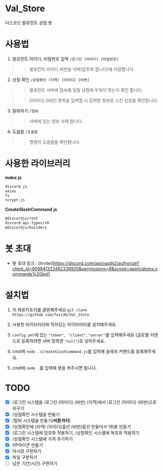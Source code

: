 # Val_Store
디스코드 발로란트 상점 봇

# 사용법

1. 발로란트 아이디, 비밀번호 입력
```/로그인 (아이디) (비밀번호)```
> > 발로란트 아이디 비번을 서버(암호화 합니다)에 저장합니다.

2. 상점 확인
```/상점확인 (지역) [아이디] [비번]```
> > 발로란트 서버에 접속해 일일 상점에 무엇이 떳는지 확인 합니다.

> > [아이디] [비번] 항목을 입력할 시 입력한 정보로 스킨 상점을 확인합니다.

3. 탈퇴하기
```/탈퇴```
> > 서버에 있는 정보 삭제 합니다.

4. 도움말 ```/도움말```
> > 명령어 도움말을 확인합니다.

# 사용한 라이브러리
**index.js**
```markdown
discord.js
axios
fs
ncrypt-js
```
**CreateSlashCommand.js**
```markdown
@discordjs/rest
discord-api-types/v9
@discordjs/builders
```

# 봇 초대

* 봇 초대 링크 : (Invite)[https://discord.com/api/oauth2/authorize?client_id=909941322482339920&permissions=8&scope=applications.commands%20bot]

# 설치법

1. 이 레포지토리를 클론해주세요 ``git clone https://github.com/faiz36/Val_Store``


2. 사용한 라이브러리에 적혀있는 라이브러리를 설치해주세요.

3. `config.yml`에 있는 `"token", "client","server"`를 입력해주세요 (글로벌 커맨드로 등록하려면 서버 항목엔 `"null"`)로 넣어주세요.

4. cmd에 ```node .\CreateSlashCommand.js```를 입력해 슬레쉬 커맨드를 등록해주세요.

5. cmd에 ```node .```를 입력해 봇을 켜주시면 됩니다.
# TODO
- [x] /로그인 시스템을 /로그인 (아이디) (비번) (지역)에서 /로그인 (아이디) (비번)으로 바꾸기
- [x] /상점확인 시스템을 만들기
- [x] /탈퇴 시스템을 만들기(**버튼까지**)
- [x] /상점확인에 (지역) (아이디)옵션 (비번)옵션 만들어서 1회용 만들기
- [x] /로그인 시스템에 암호화 적용하기, /상점확인 시스템에 복호화 적용하기
- [x] /상점확인 시스템에 가격 추가하기
- [x] VP아이콘 만들기
- [x] 야시장 구현하기
- [x] 파일 구분하기
- [ ] 남은 기간(시간) 구현하기
